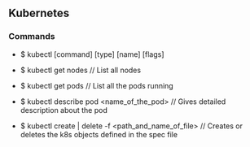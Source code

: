 ## Kubernetes

### Commands

-   $ kubectl [command] [type] [name] [flags]

-   $ kubectl get nodes // List all nodes
-   $ kubectl get pods // List all the pods running

-   $ kubectl describe pod <name_of_the_pod> // Gives detailed description about the pod

-   $ kubectl create | delete -f <path_and_name_of_file> // Creates or deletes the k8s objects defined in the spec file
